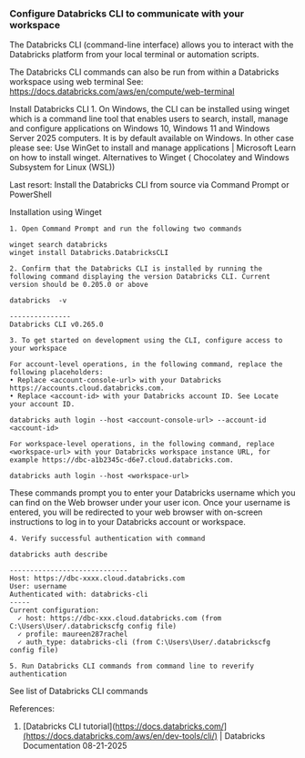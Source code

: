 ### Configure Databricks CLI to communicate with your workspace


The Databricks CLI (command-line interface) allows you to interact with the Databricks platform from your local terminal or automation scripts. 

The Databricks CLI commands can also be run from within a Databricks workspace using web terminal 
See: https://docs.databricks.com/aws/en/compute/web-terminal

Install Databricks CLI 
	1. On Windows, the CLI can be installed using winget which is a command line tool that enables users to search, install, manage and configure applications on Windows 10, Windows 11 and Windows Server 2025 computers. It is by default available on Windows. In other case please see: Use WinGet to install and manage applications | Microsoft Learn on how to install winget. Alternatives to Winget ( Chocolatey and Windows Subsystem for Linux (WSL))
	
	
Last resort: Install the Databricks CLI from source via Command Prompt or PowerShell

Installation using Winget
	
	1. Open Command Prompt and run the following two commands
```
winget search databricks
winget install Databricks.DatabricksCLI
```

	2. Confirm that the Databricks CLI is installed by running the following command displaying the version Databricks CLI. Current version should be 0.205.0 or above
```
databricks  -v
```

```
---------------
Databricks CLI v0.265.0
```

	3. To get started on development using the CLI, configure access to your workspace 

	For account-level operations, in the following command, replace the following placeholders:
	• Replace <account-console-url> with your Databricks https://accounts.cloud.databricks.com.
	• Replace <account-id> with your Databricks account ID. See Locate your account ID.
```
databricks auth login --host <account-console-url> --account-id <account-id>
```

	For workspace-level operations, in the following command, replace <workspace-url> with your Databricks workspace instance URL, for example https://dbc-a1b2345c-d6e7.cloud.databricks.com.
```
databricks auth login --host <workspace-url>
```

These commands prompt you to enter your Databricks username which you can find on the Web browser under your user icon. Once your username is entered, you will be redirected to your web browser with on-screen instructions to log in to your Databricks account or workspace. 
	
	4. Verify successful authentication with command 
```
databricks auth describe
```

```
-----------------------------
Host: https://dbc-xxxx.cloud.databricks.com
User: username
Authenticated with: databricks-cli
-----
Current configuration:
  ✓ host: https://dbc-xxx.cloud.databricks.com (from C:\Users\User/.databrickscfg config file)
  ✓ profile: maureen287rachel
  ✓ auth_type: databricks-cli (from C:\Users\User/.databrickscfg config file)
```

	5. Run Databricks CLI commands from command line to reverify authentication  
See list of Databricks CLI commands

References:  
1.   [Databricks CLI tutorial](https://docs.databricks.com/](https://docs.databricks.com/aws/en/dev-tools/cli/)
 | Databricks Documentation 08-21-2025
